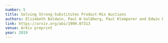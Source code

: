 ```yaml
---
number: 5
title: Solving Strong-Substitutes Product-Mix Auctions
authors: Elizabeth Baldwin, Paul W Goldberg, Paul Klemperer and Edwin Lock
link: https://arxiv.org/abs/1909.07313
venue: ArXiv preprint
year: 2019
---
```


